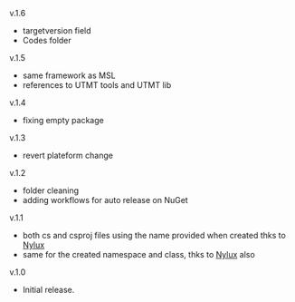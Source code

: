 v.1.6
- targetversion field
- Codes folder

v.1.5
- same framework as MSL
- references to UTMT tools and UTMT lib

v.1.4
- fixing empty package

v.1.3
- revert plateform change

v.1.2
- folder cleaning
- adding workflows for auto release on NuGet

v.1.1
- both cs and csproj files using the name provided when created thks to [Nylux](https://github.com/Nylux)
- same for the created namespace and class, thks to [Nylux](https://github.com/Nylux) also

v.1.0
- Initial release.